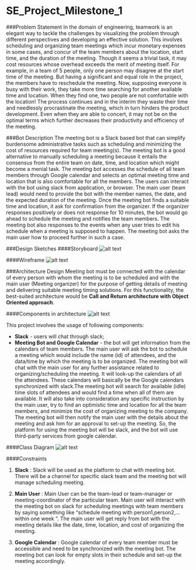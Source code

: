 # SE_Project_Milestone_1

###Problem Statement
In the domain of engineering, teamwork is an elegant way to tackle the challenges by visualizing the problem through different perspectives and developing an effective solution. This involves scheduling and organizing team meetings which incur monetary expenses in some cases, and concur of the team members about the location, start time, and the duration of the meeting. Though it seems a trivial task, it may cost resources whose overhead exceeds the merit of meeting itself. For example, in a team of 5 people, only one person may disagree at the start time of the meeting. But having a significant and equal role in the project, the members have to reschedule the meeting.  Now, supposing everyone is busy with their work, they take more time searching for another available time and location. When they find one, two people are not comfortable with the location! The process continues and in the interim they waste their time and needlessly procrastinate the meeting, which in turn hinders the product development. Even when they are able to concert, it may not be on the optimal terms which further decreases their productivity and efficiency of the meeting.


###Bot Description
The meeting bot is a Slack based bot that can simplify burdensome administrative tasks such as scheduling and minimizing the cost of resources required for team meeting(s). The meeting bot is a good alternative to manually scheduling a meeting because it entails the consensus from the entire team on date, time, and location which might become a menial task. The meeting bot accesses the schedule of all team members through Google calendar and selects an optimal meeting time and location that is also comfortable for all the members. The users can interact with the bot using slack from application, or browser. The main user (team lead) would need to provide the bot with the member names, the date, and the expected duration of the meeting. Once the meeting bot finds a suitable time and location, it ask for confirmation from the organizer. If the organizer responses positively or does not response for 10 minutes, the bot would go ahead to schedule the meeting and notifies the team members. The meeting bot also responses to the events when any user tries to edit his schedule when a meeting is supposed to happen. The meeting bot asks the main user how to proceed further in such a case.


###Design Sketches
####Storyboard
![alt text](https://raw.github.ncsu.edu/gverma/Azra_MeetingBot/master/story_board.png?token=AAAWNW5DMaIkzg0wjS7vJS8B5reCAtwVks5X7VaCwA%3D%3D)

####Wireframe
![alt text](https://raw.github.ncsu.edu/gverma/Azra_MeetingBot/master/wireframe.gif?token=AAAWNSMNWIrEo05z7TffXFJ4uscQn-2pks5X7VaDwA%3D%3D)


###Architecture Design
Meeting bot must be connected with the calendar of every person with whom the meeting is to be scheduled and with the main user (Meeting organizer) for the purpose of getting details of meeting and delivering suitable meeting timing solutions. For this functionality, the best-suited architecture would be **Call and Return architecture with Object Oriented approach**.

####Components in architecture
![alt text](https://raw.github.ncsu.edu/gverma/Azra_MeetingBot/master/componenet_architecture.png?token=AAAWNXlw6QcliDoqPzAWNGNUGd8zKL9gks5X7VaBwA%3D%3D)

This project involves the usage of following components:
* **Slack** - users will chat through slack;
* **Meeting Bot and Google Calendar** - the bot will get information from the calendars of team members. The main user will ask the bot to schedule a meeting which would include the name (id) of attendees, and the data/time by which the meeting is to be organized. The meeting bot will chat with the main user for any further assistance related to organizing/scheduling the meeting. It will look-up the calendars of all the attendees. These calendars will basically be the Google calendars synchronized with slack.The meeting bot will search for available (idle) time slots of attendees and would find a time when all of them are available. It will also take into consideration any specific instruction by the main user, try to find an optimistic time and location for all the team members, and minimize the cost of organizing meeting to the company. The meeting bot will then notify the main user with the details about the meeting and ask him for an approval to set-up the meeting. So, the platform for using the meeting bot will be slack, and the bot will use third-party services from google calendar.

####Class Diagram
![alt text](https://raw.github.ncsu.edu/gverma/Azra_MeetingBot/master/class_diagram.png?token=AAAWNVZmWr0lMdelzvb_OKZqaMALXOwKks5X7VaAwA%3D%3D)

####Constraints
1. **Slack** : Slack will be used as the platform to chat with meeting bot. There will be a channel for specific slack team and the meeting bot will manage scheduling meeting.


2. **Main User** : Main User can be the team-lead or team-manager or meeting-coordinator of the particular team. Main user will interact with the meeting bot on slack for scheduling meetings with team members by saying something like “schedule meeting with person1,person2,... within one week ”. The main user will get reply from bot with the meeting details like the date, time, location, and cost of organizing the meeting.


3. **Google Calendar** : Google calendar of every team member must be accessible and need to be synchronized with the meeting bot. The meeting bot can look for empty slots in their schedule and set-up the meeting accordingly.
